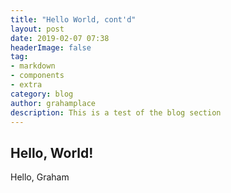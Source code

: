 ```yaml
---
title: "Hello World, cont'd"
layout: post
date: 2019-02-07 07:38
headerImage: false
tag:
- markdown
- components
- extra
category: blog
author: grahamplace
description: This is a test of the blog section
---
```


## Hello, World!

Hello, Graham
